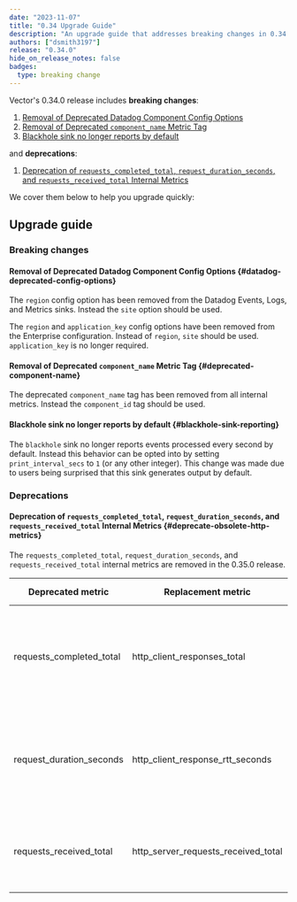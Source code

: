 ```yaml
---
date: "2023-11-07"
title: "0.34 Upgrade Guide"
description: "An upgrade guide that addresses breaking changes in 0.34.0"
authors: ["dsmith3197"]
release: "0.34.0"
hide_on_release_notes: false
badges:
  type: breaking change
---
```


Vector's 0.34.0 release includes **breaking changes**:

1. [Removal of Deprecated Datadog Component Config Options](#datadog-deprecated-config-options)
1. [Removal of Deprecated `component_name` Metric Tag](#deprecated-component-name)
1. [Blackhole sink no longer reports by default](#blackhole-sink-reporting)

and **deprecations**:

1. [Deprecation of `requests_completed_total`, `request_duration_seconds`, and `requests_received_total` Internal Metrics](#deprecate-obsolete-http-metrics)

We cover them below to help you upgrade quickly:

## Upgrade guide

### Breaking changes

#### Removal of Deprecated Datadog Component Config Options {#datadog-deprecated-config-options}

The `region` config option has been removed from the Datadog Events, Logs,
and Metrics sinks. Instead the `site` option should be used.

The `region` and `application_key` config options have
been removed from the Enterprise configuration. Instead of `region`, `site` should be used. `application_key` is no longer required.

#### Removal of Deprecated `component_name` Metric Tag {#deprecated-component-name}

The deprecated `component_name` tag has been removed from all internal metrics. Instead the `component_id` tag should be used.

#### Blackhole sink no longer reports by default {#blackhole-sink-reporting}

The `blackhole` sink no longer reports events processed every second by default. Instead this
behavior can be opted into by setting `print_interval_secs` to `1` (or any other integer). This
change was made due to users being surprised that this sink generates output by default.

### Deprecations

#### Deprecation of `requests_completed_total`, `request_duration_seconds`, and `requests_received_total` Internal Metrics {#deprecate-obsolete-http-metrics}

The `requests_completed_total`, `request_duration_seconds`, and `requests_received_total` internal metrics are removed in the 0.35.0 release.

| Deprecated metric           | Replacement metric                  | Affected components                                                                      |
|-----------------------------|-------------------------------------|------------------------------------------------------------------------------------------|
| requests_completed_total    | http_client_responses_total         | apache metrics, aws ecs metrics, http client, prometheus remote write, prometheus scrape |
| request_duration_seconds    | http_client_response_rtt_seconds    | apache metrics, aws ecs metrics, http client, prometheus remote write, prometheus scrape |
| requests_received_total     | http_server_requests_received_total | aws kinesis firehose, heroku logplex, prometheus exporter, splunk hec                    |
